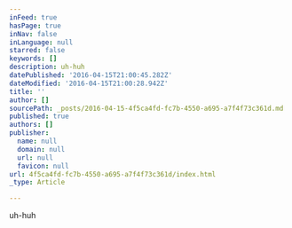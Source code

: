 ```yaml
---
inFeed: true
hasPage: true
inNav: false
inLanguage: null
starred: false
keywords: []
description: uh-huh
datePublished: '2016-04-15T21:00:45.282Z'
dateModified: '2016-04-15T21:00:28.942Z'
title: ''
author: []
sourcePath: _posts/2016-04-15-4f5ca4fd-fc7b-4550-a695-a7f4f73c361d.md
published: true
authors: []
publisher:
  name: null
  domain: null
  url: null
  favicon: null
url: 4f5ca4fd-fc7b-4550-a695-a7f4f73c361d/index.html
_type: Article

---
```

uh-huh